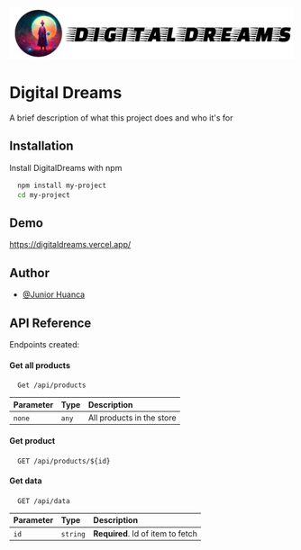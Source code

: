 ![Logo](src/assets/Logos/DigitalDreams.png)

# Digital Dreams

A brief description of what this project does and who it's for

## Installation

Install DigitalDreams with npm

```bash
  npm install my-project
  cd my-project
```

## Demo

https://digitaldreams.vercel.app/

## Author

- [@Junior Huanca](https://github.com/JuniorHuanca)

## API Reference

Endpoints created:

#### Get all products

```http
  Get /api/products
```

| Parameter | Type  | Description               |
| :-------- | :---- | :------------------------ |
| `none`    | `any` | All products in the store |

#### Get product

```http
  GET /api/products/${id}
```

#### Get data

```http
  GET /api/data
```

| Parameter | Type     | Description                       |
| :-------- | :------- | :-------------------------------- |
| `id`      | `string` | **Required**. Id of item to fetch |
